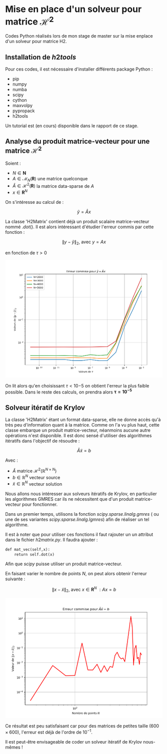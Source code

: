 # Mise en place d'un solveur pour matrice $\mathcal{H} ^ 2$

Codes Python réalisés lors de mon stage de master sur la mise enplace d'un solveur pour matrice H2.

## Installation de $h2tools$

Pour ces codes, il est nécessaire d'installer différents package Python :

* pip 
* numpy
* numba
* scipy
* cython
* maxvolpy
* pypropack
* h2tools

Un tutorial est (en cours) disponible dans le rapport de ce stage.



## Analyse du produit matrice-vecteur pour une matrice $\mathcal{H} ^ 2$

Soient :

* $N\in\mathbf{N}$
* $A \in\mathcal{M}_N(\mathbf{R})$ une matrice quelconque
* $\hat{A}\in\mathcal{H} ^ 2 (\mathbf{R})$ la matrice data-sparse de $A$
* $x\in\mathbf{R} ^ N$

On s'intéresse au calcul de :

$$ \tilde{y} = \hat{A} x$$

La classe 'H2Matrix' contient déjà un produit scalaire matrice-vecteur nommé $.dot()$. Il est alors intéressant d'étudier l'erreur commis par cette fonction :

$$\| y - \tilde{y} \|_2,~\mathrm{avec}~y = Ax$$

 en fonction de $\tau > 0$


![erreur_mat_vec](./Images/Err_Prod_Mat_Vec_log_N.png)

On lit alors qu'en choisissant $\tau < 10{-5}$ on obtient l'erreur la plus faible possible. Dans le reste des calculs, on prendra alors $\mathbf{\tau = 10^{-5}}$ 

## Solveur itératif de Krylov

La classe 'H2Matrix' étant un format data-sparse, elle ne donne accès qu'à très peu d'information quant à la matrice. Comme on l'a vu plus haut, cette classe embarque un produit matrice-vecteur, néanmoins aucune autre opérations n'est disponible. Il est donc sensé d'utiliser des algorithmes itératifs dans l'objectif de résoudre :

$$ \hat{A}\tilde{x} = b $$

Avec :
* $\hat{A}$ matrice $\mathcal{H} ^ 2 (\mathbb{R} ^ {N \times N})$
* $b\in\mathbb{R} ^ {N }$ vecteur source 
* $\tilde{x}\in\mathbb{R} ^ {N }$ vecteur solution

Nous allons nous intéresser aux solveurs itératifs de Krylov, en particulier les algorithmes GMRES car ils ne nécessitent que d'un produit matrice-vecteur pour fonctionner.

Dans un premier temps, utilisons la fonction *scipy.sparse.linalg.gmres* ( ou une de ses variantes *scipy.sparse.linalg.lgmres*) afin de réaliser un tel algorithme.

Il est à noter que pour utiliser ces fonctions il faut rajouter un un attribut dans le fichier $h2matrix.py$. Il faudra ajouter :

```
def mat_vec(self,x):
	return self.dot(x)
```

Afin que *scipy* puisse utiliser un produit matrice-vecteur.

En faisant varier le nombre de points $N$, on peut alors obtenir l'erreur suivante :

$$\| x - \tilde{x} \|_2,~\mathrm{avec}~x\in\mathbf{R} ^ N~ : Ax=b$$


![erreur Krylov](./Images/Err_Krylov.png)

Ce résultat est peu satisfaisant car pour des matrices de petites taille ($600 \times 600$), l'erreur est déjà de l'ordre de $10^{-1}$.

Il est peut-être envisageable de coder un solveur itératif de Krylov nous-mêmes !